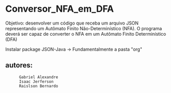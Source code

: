 # Conversor_NFA_em_DFA
Objetivo: desenvolver um código que receba um arquivo JSON representando um Autômato Finito Não-Determinístico (NFA). O programa deverá ser capaz de converter o NFA em um Autômato Finito Determinístico (DFA)

Instalar package JSON-Java
→ Fundamentalmente a pasta "org"

## autores: 
          Gabriel Alexandre
          Isaac Jerferson
          Raislson Bernardo
